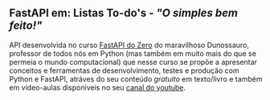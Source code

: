 FastAPI em: **Listas To-do's** - _"O simples bem feito!"_
-
API desenvolvida no curso [FastAPI do Zero](https://fastapidozero.dunossauro.com/) do maravilhoso Dunossauro, professor de todos nós em Python 
(mas também em muito mais do que se permeia o mundo computacional) que nesse curso se propõe a apresentar conceitos e ferramentas de desenvolvimento, testes e produção com Python e FastAPI, atráves do seu conteúdo _gratuito_ em texto/livro e também em vídeo-aulas disponiveis no seu [canal do youtube](https://www.youtube.com/playlist?list=PLOQgLBuj2-3IuFbt-wJw2p2NiV9WTRzIP).

